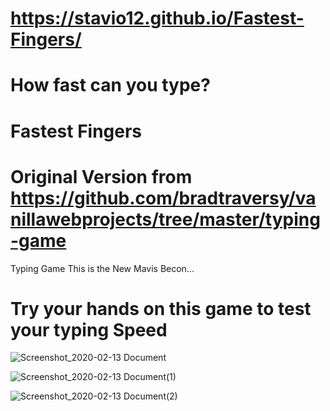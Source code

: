 # https://stavio12.github.io/Fastest-Fingers/
# How fast can you type?
# Fastest Fingers
# Original Version from https://github.com/bradtraversy/vanillawebprojects/tree/master/typing-game
 Typing Game
 This is the New Mavis Becon...
#  Try your hands on this game to test your typing Speed


![Screenshot_2020-02-13 Document](https://user-images.githubusercontent.com/49410124/74407478-0f1a3900-4e6d-11ea-80b6-78505355ec20.png)

![Screenshot_2020-02-13 Document(1)](https://user-images.githubusercontent.com/49410124/74407499-17727400-4e6d-11ea-828c-00c57b168c6c.png)

![Screenshot_2020-02-13 Document(2)](https://user-images.githubusercontent.com/49410124/74407467-09245800-4e6d-11ea-90c0-ab7c163149b7.png)

